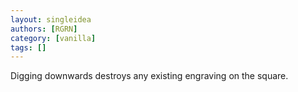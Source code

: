 ```yaml
---
layout: singleidea
authors: [RGRN]
category: [vanilla]
tags: []
---
```

Digging downwards destroys any existing engraving on the square.
